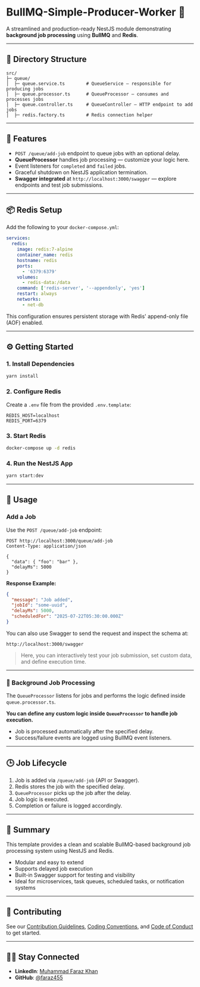# BullMQ-Simple-Producer-Worker 🚀

A streamlined and production-ready NestJS module demonstrating **background job processing** using **BullMQ** and **Redis**.

---

## 📁 Directory Structure

```
src/
├─ queue/
│  ├─ queue.service.ts        # QueueService – responsible for producing jobs
│  ├─ queue.processor.ts      # QueueProcessor – consumes and processes jobs
│  ├─ queue.controller.ts     # QueueController – HTTP endpoint to add jobs
│  ├─ redis.factory.ts        # Redis connection helper
```

---

## 🧰 Features

- `POST /queue/add-job` endpoint to queue jobs with an optional delay.
- **QueueProcessor** handles job processing — customize your logic here.
- Event listeners for `completed` and `failed` jobs.
- Graceful shutdown on NestJS application termination.
- **Swagger integrated** at `http://localhost:3000/swagger` — explore endpoints and test job submissions.

---

## 📦 Redis Setup

Add the following to your `docker-compose.yml`:

```yaml
services:
  redis:
    image: redis:7-alpine
    container_name: redis
    hostname: redis
    ports:
      - '6379:6379'
    volumes:
      - redis-data:/data
    command: ['redis-server', '--appendonly', 'yes']
    restart: always
    networks:
      - net-db
```

This configuration ensures persistent storage with Redis' append-only file (AOF) enabled.

---

## ⚙️ Getting Started

### 1. Install Dependencies

```bash
yarn install
```

### 2. Configure Redis

Create a `.env` file from the provided `.env.template`:

```env
REDIS_HOST=localhost
REDIS_PORT=6379
```

### 3. Start Redis

```bash
docker-compose up -d redis
```

### 4. Run the NestJS App

```bash
yarn start:dev
```

---

## 🔧 Usage

### Add a Job

Use the `POST /queue/add-job` endpoint:

```http
POST http://localhost:3000/queue/add-job
Content-Type: application/json

{
  "data": { "foo": "bar" },
  "delayMs": 5000
}
```

**Response Example:**

```json
{
  "message": "Job added",
  "jobId": "some-uuid",
  "delayMs": 5000,
  "scheduledFor": "2025-07-22T05:30:00.000Z"
}
```

You can also use Swagger to send the request and inspect the schema at:

```
http://localhost:3000/swagger
```

> Here, you can interactively test your job submission, set custom data, and define execution time.

---

### 🔄 Background Job Processing

The `QueueProcessor` listens for jobs and performs the logic defined inside `queue.processor.ts`.

**You can define any custom logic inside `QueueProcessor` to handle job execution.**

- Job is processed automatically after the specified delay.
- Success/failure events are logged using BullMQ event listeners.

---

## 🕒 Job Lifecycle

1. Job is added via `/queue/add-job` (API or Swagger).
2. Redis stores the job with the specified delay.
3. `QueueProcessor` picks up the job after the delay.
4. Job logic is executed.
5. Completion or failure is logged accordingly.

---

## 🔗 Summary

This template provides a clean and scalable BullMQ-based background job processing system using NestJS and Redis.

- Modular and easy to extend
- Supports delayed job execution
- Built-in Swagger support for testing and visibility
- Ideal for microservices, task queues, scheduled tasks, or notification systems

---

## 🤝 Contributing

See our [Contribution Guidelines](./docs/CONTRIBUTING.md), [Coding Conventions](./docs/CODING_CONVENTIONS.md), and [Code of Conduct](./CODE_OF_CONDUCT.md) to get started.

---

## 🙋‍♂️ Stay Connected

- **LinkedIn**: [Muhammad Faraz Khan](https://www.linkedin.com/in/farazkhan455/)
- **GitHub**: [@faraz455](https://github.com/faraz455)
